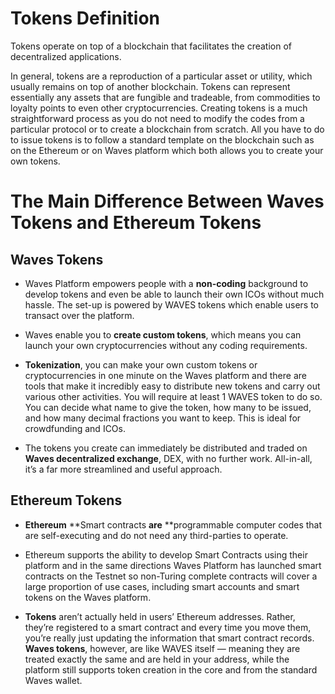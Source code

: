 # Tokens Definition

Tokens operate on top of a blockchain that facilitates the creation of decentralized applications.

In general, tokens are a reproduction of a particular asset or utility, which usually remains on top of another blockchain. Tokens can represent essentially any assets that are fungible and tradeable, from commodities to loyalty points to even other cryptocurrencies. Creating tokens is a much straightforward process as you do not need to modify the codes from a particular protocol or to create a blockchain from scratch. All you have to do to issue tokens is to follow a standard template on the blockchain such as on the Ethereum or on Waves platform which both allows you to create your own tokens.

# The Main Difference Between Waves Tokens and Ethereum Tokens

## Waves Tokens

* Waves Platform empowers people with a **non-coding** background to develop tokens and even be able to launch their own ICOs without much hassle. The set-up is powered by WAVES tokens which enable users to transact over the platform.

* Waves enable you to **create custom tokens**, which means you can launch your own cryptocurrencies without any coding requirements.

* **Tokenization**, you can make your own custom tokens or cryptocurrencies in one minute on the Waves platform and there are tools that make it incredibly easy to distribute new tokens and carry out various other activities. You will require at least 1 WAVES token to do so. You can decide what name to give the token, how many to be issued, and how many decimal fractions you want to keep. This is ideal for crowdfunding and ICOs.

* The tokens you create can immediately be distributed and traded on **Waves decentralized exchange**, DEX, with no further work. All-in-all, it’s a far more streamlined and useful approach.

## Ethereum Tokens

* **Ethereum** **Smart contracts **are** **programmable computer codes that are self-executing and do not need any third-parties to operate.
* Ethereum supports the ability to develop Smart Contracts using their platform and in the same directions Waves Platform has launched smart contracts on the Testnet so non-Turing complete contracts will cover a large proportion of use cases, including smart accounts and smart tokens on the Waves platform.

* **Tokens** aren’t actually held in users’ Ethereum addresses. Rather, they’re registered to a smart contract and every time you move them, you’re really just updating the information that smart contract records. **Waves tokens**, however, are like WAVES itself  — meaning they are treated exactly the same and are held in your address, while the platform still supports token creation in the core and from the standard Waves wallet.



